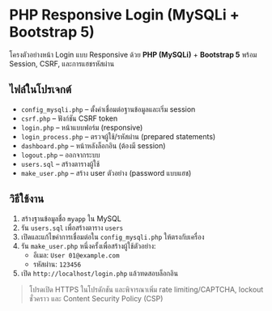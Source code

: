# PHP Responsive Login (MySQLi + Bootstrap 5)

โครงตัวอย่างหน้า Login แบบ Responsive ด้วย **PHP (MySQLi)** + **Bootstrap 5** พร้อม Session, CSRF, และการแฮชรหัสผ่าน

## ไฟล์ในโปรเจกต์
- `config_mysqli.php` – ตั้งค่าเชื่อมต่อฐานข้อมูลและเริ่ม session
- `csrf.php` – ฟังก์ชัน CSRF token
- `login.php` – หน้าแบบฟอร์ม (responsive)
- `login_process.php` – ตรวจผู้ใช้/รหัสผ่าน (prepared statements)
- `dashboard.php` – หน้าหลังล็อกอิน (ต้องมี session)
- `logout.php` – ออกจากระบบ
- `users.sql` – สร้างตารางผู้ใช้
- `make_user.php` – สร้าง user ตัวอย่าง (password แบบแฮช)

## วิธีใช้งาน
1) สร้างฐานข้อมูลชื่อ `myapp` ใน MySQL
2) รัน `users.sql` เพื่อสร้างตาราง `users`
3) เปิดและแก้ไขค่าการเชื่อมต่อใน `config_mysqli.php` ให้ตรงกับเครื่อง
4) รัน `make_user.php` หนึ่งครั้งเพื่อสร้างผู้ใช้ตัวอย่าง:
   - อีเมล: `User 01@example.com`
   - รหัสผ่าน: `123456`
5) เปิด `http://localhost/login.php` แล้วทดสอบล็อกอิน

> โปรดเปิด HTTPS ในโปรดักชัน และพิจารณาเพิ่ม rate limiting/CAPTCHA, lockout ชั่วคราว และ Content Security Policy (CSP)
